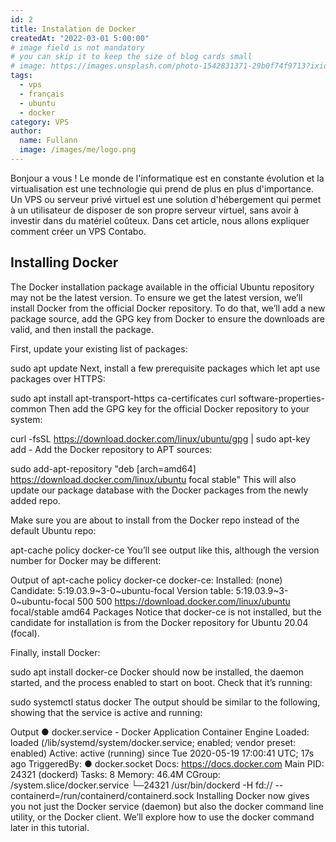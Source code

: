 ```yaml
---
id: 2
title: Instalation de Docker
createdAt: "2022-03-01 5:00:00"
# image field is not mandatory
# you can skip it to keep the size of blog cards small
# image: https://images.unsplash.com/photo-1542831371-29b0f74f9713?ixid=MnwxMjA3fDB8MHxwaG90by1wYWdlfHx8fGVufDB8fHx8&ixlib=rb-1.2.1&auto=format&fit=crop&w=3450&q=80
tags:
  - vps
  - français
  - ubuntu
  - docker
category: VPS
author:
  name: Fullann
  image: /images/me/logo.png
---
```


Bonjour a vous ! Le monde de l'informatique est en constante évolution et la virtualisation est une technologie qui prend de plus en plus d'importance. Un VPS ou serveur privé virtuel est une solution d'hébergement qui permet à un utilisateur de disposer de son propre serveur virtuel, sans avoir à investir dans du matériel coûteux. Dans cet article, nous allons expliquer comment créer un VPS Contabo.

<!--more-->
## Installing Docker
The Docker installation package available in the official Ubuntu repository may not be the latest version. To ensure we get the latest version, we’ll install Docker from the official Docker repository. To do that, we’ll add a new package source, add the GPG key from Docker to ensure the downloads are valid, and then install the package.

First, update your existing list of packages:

sudo apt update
Next, install a few prerequisite packages which let apt use packages over HTTPS:

sudo apt install apt-transport-https ca-certificates curl software-properties-common
Then add the GPG key for the official Docker repository to your system:

curl -fsSL https://download.docker.com/linux/ubuntu/gpg | sudo apt-key add -
Add the Docker repository to APT sources:

sudo add-apt-repository "deb [arch=amd64] https://download.docker.com/linux/ubuntu focal stable"
This will also update our package database with the Docker packages from the newly added repo.

Make sure you are about to install from the Docker repo instead of the default Ubuntu repo:

apt-cache policy docker-ce
You’ll see output like this, although the version number for Docker may be different:

Output of apt-cache policy docker-ce
docker-ce:
  Installed: (none)
  Candidate: 5:19.03.9~3-0~ubuntu-focal
  Version table:
     5:19.03.9~3-0~ubuntu-focal 500
        500 https://download.docker.com/linux/ubuntu focal/stable amd64 Packages
Notice that docker-ce is not installed, but the candidate for installation is from the Docker repository for Ubuntu 20.04 (focal).

Finally, install Docker:

sudo apt install docker-ce
Docker should now be installed, the daemon started, and the process enabled to start on boot. Check that it’s running:

sudo systemctl status docker
The output should be similar to the following, showing that the service is active and running:

Output
● docker.service - Docker Application Container Engine
     Loaded: loaded (/lib/systemd/system/docker.service; enabled; vendor preset: enabled)
     Active: active (running) since Tue 2020-05-19 17:00:41 UTC; 17s ago
TriggeredBy: ● docker.socket
       Docs: https://docs.docker.com
   Main PID: 24321 (dockerd)
      Tasks: 8
     Memory: 46.4M
     CGroup: /system.slice/docker.service
             └─24321 /usr/bin/dockerd -H fd:// --containerd=/run/containerd/containerd.sock
Installing Docker now gives you not just the Docker service (daemon) but also the docker command line utility, or the Docker client. We’ll explore how to use the docker command later in this tutorial.